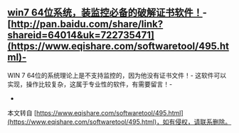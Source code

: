 [win7 64位系统，装监控必备的破解证书软件！](http://pan.baidu.com/share/link?shareid=64014&uk=722735471)-
[http://pan.baidu.com/share/link?shareid=64014&uk=722735471](https://www.eqishare.com/softwaretool/495.html)-
-
WIN 7 64位的系统理论上是不支持监控的，因为他没有证书文件！-
这软件可以实现，操作比较复杂，这属于专业性的软件，有需要留言！-

-

本文转自 [https://www.eqishare.com/softwaretool/495.html](https://www.eqishare.com/softwaretool/495.html)，如有侵权，请联系删除。